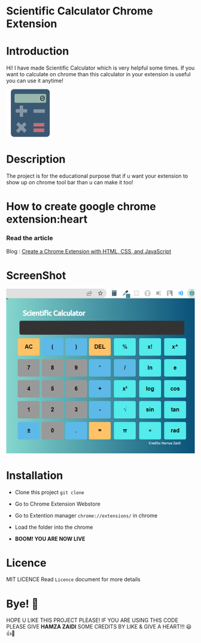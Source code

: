 # Scientific Calculator Chrome Extension

# Introduction

Hi! I have made Scientific Calculator which is very helpful some times. If you want to calculate on chrome than this calculator in your extension is useful you can use it anytime!

<img src="/img/favicon.png">

# Description

The project is for the educational purpose that if u want your extension to show up on chrome tool bar than u can make it too!

# How to create google chrome extension:heart
### Read the article

Blog : [Create a Chrome Extension with HTML, CSS, and JavaScript](https://levelup.gitconnected.com/make-your-first-chrome-extension-with-javascript-7aa383db2b03)

# ScreenShot

<img src="Screenshot.png">

# Installation

- Clone this project `git clone `
- Go to Chrome Extension Webstore
- Go to Extention manager `chrome://extensions/` in chrome
- Load the folder into the chrome

-  **BOOM! YOU ARE NOW LIVE**

# Licence

MIT LICENCE
Read `Licence` document for more details

# Bye! 👋

HOPE U LIKE THIS PROJECT PLEASE! IF YOU ARE USING THIS CODE PLEASE GIVE **HAMZA ZAIDI** SOME CREDITS BY LIKE & GIVE A HEART!!! 😃👍💛

